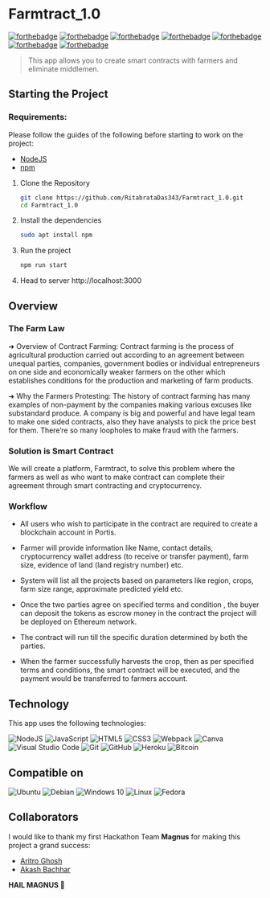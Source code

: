 # Farmtract_1.0

[![forthebadge](https://forthebadge.com/images/badges/made-with-javascript.svg)](https://forthebadge.com)
[![forthebadge](https://forthebadge.com/images/badges/open-source.svg)](https://forthebadge.com)
[![forthebadge](https://forthebadge.com/images/badges/uses-html.svg)](https://forthebadge.com)
[![forthebadge](https://forthebadge.com/images/badges/uses-css.svg)](https://forthebadge.com)
[![forthebadge](https://forthebadge.com/images/badges/uses-js.svg)](https://forthebadge.com)
[![forthebadge](https://forthebadge.com/images/badges/uses-git.svg)](https://forthebadge.com)
[![forthebadge](https://forthebadge.com/images/badges/built-with-love.svg)](https://forthebadge.com)

> This app allows you to create smart contracts with farmers and eliminate middlemen.

## Starting the Project

### Requirements:

Please follow the guides of the following before starting to work on the project:
* [NodeJS](https://nodejs.org/en/download/)
* [npm](https://docs.npmjs.com/cli/install)

1. Clone the Repository

   ```bash
   git clone https://github.com/RitabrataDas343/Farmtract_1.0.git
   cd Farmtract_1.0
   ```
  
2. Install the dependencies

   ```bash
   sudo apt install npm
   ```
   
3. Run the project

   ```bash
   npm run start
   ``` 
4. Head to server http://localhost:3000

## Overview 

### The Farm Law 

➜ Overview of Contract Farming: Contract farming is the process of agricultural production carried out according to an agreement between unequal parties, companies, government bodies or individual entrepreneurs on one side and economically weaker farmers on the other which establishes conditions for the production and marketing of farm products.

➜ Why the Farmers Protesting:  The history of contract farming has many examples of non-payment by the companies making various excuses like substandard produce. A company is big and powerful and have legal team to make one sided contracts, also they have analysts to pick the price best for them.  There’re so many loopholes to make fraud with the farmers.

### Solution is Smart Contract

We will create a platform, Farmtract, to solve this problem where the farmers as well as who want to make contract can complete their agreement through smart contracting and cryptocurrency. 

### Workflow

* All  users  who  wish  to participate in the contract are required to create a blockchain account in Portis.

* Farmer will provide information like Name, contact details, cryptocurrency wallet address (to receive or transfer payment), farm size, evidence of land (land registry number) etc. 

* System will list all the projects based on parameters like region, crops, farm size range, approximate predicted yield etc.

* Once the two parties agree on specified terms and condition , the buyer  can deposit the tokens  as  escrow  money  in the contract the project will be deployed on Ethereum network. 

* The  contract  will   run  till   the  specific  duration determined by both the parties. 

* When the farmer successfully harvests the crop, then as per specified terms and conditions, the smart contract will be executed, and the payment would be transferred to farmers account. 

## Technology 

This app uses the following technologies:

<img alt="NodeJS" src="https://img.shields.io/badge/node.js-%2343853D.svg?style=for-the-badge&logo=node-dot-js&logoColor=white"/> <img alt="JavaScript" src="https://img.shields.io/badge/javascript-%23323330.svg?style=for-the-badge&logo=javascript&logoColor=%23F7DF1E"/> <img alt="HTML5" src="https://img.shields.io/badge/html5-%23E34F26.svg?style=for-the-badge&logo=html5&logoColor=white"/> <img alt="CSS3" src="https://img.shields.io/badge/css3-%231572B6.svg?style=for-the-badge&logo=css3&logoColor=white"/> <img alt="Webpack" src="https://img.shields.io/badge/webpack-%238DD6F9.svg?style=for-the-badge&logo=webpack&logoColor=black" /> <img alt="Canva" src="https://img.shields.io/badge/Canva-%2300C4CC.svg?style=for-the-badge&logo=Canva&logoColor=white"/> <img alt="Visual Studio Code" src="https://img.shields.io/badge/VisualStudioCode-0078d7.svg?style=for-the-badge&logo=visual-studio-code&logoColor=white"/> <img alt="Git" src="https://img.shields.io/badge/git-%23F05033.svg?style=for-the-badge&logo=git&logoColor=white"/> <img alt="GitHub" src="https://img.shields.io/badge/github-%23121011.svg?style=for-the-badge&logo=github&logoColor=white"/> <img alt="Heroku" src="https://img.shields.io/badge/heroku-%23430098.svg?style=for-the-badge&logo=heroku&logoColor=white"/> <img alt="Bitcoin" src="https://img.shields.io/badge/Portis-000000?style=for-the-badge&logo=bitcoin&logoColor=white" />

## Compatible on

<img alt="Ubuntu" src="https://img.shields.io/badge/Ubuntu-E95420?style=for-the-badge&logo=ubuntu&logoColor=white" /> <img alt="Debian" src="https://img.shields.io/badge/Debian-D70A53?style=for-the-badge&logo=debian&logoColor=white" /> <img alt="Windows 10" src="https://img.shields.io/badge/Windows-0078D6?style=for-the-badge&logo=windows&logoColor=white" /> <img alt="Linux" src="https://img.shields.io/badge/Linux-FCC624?style=for-the-badge&logo=linux&logoColor=black"> <img alt="Fedora" src="https://img.shields.io/badge/Fedora-294172?style=for-the-badge&logo=fedora&logoColor=white"> 

## Collaborators

I would like to thank my first Hackathon Team **Magnus** for making this project a grand success:
* [Aritro Ghosh](https://github.com/TheInvincibleLearner)
* [Akash Bachhar](https://github.com/akashbachhar)

**HAIL MAGNUS 👑**
